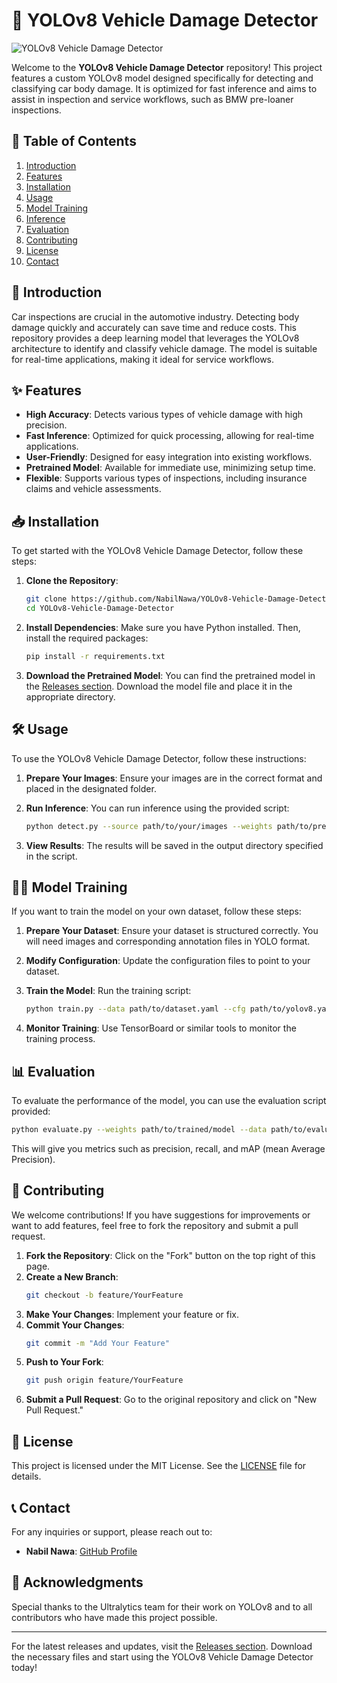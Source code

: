 # 🚗 YOLOv8 Vehicle Damage Detector

![YOLOv8 Vehicle Damage Detector](https://img.shields.io/badge/Release-Available-brightgreen?style=for-the-badge&logo=github&logoColor=white)

Welcome to the **YOLOv8 Vehicle Damage Detector** repository! This project features a custom YOLOv8 model designed specifically for detecting and classifying car body damage. It is optimized for fast inference and aims to assist in inspection and service workflows, such as BMW pre-loaner inspections.

## 🚀 Table of Contents

1. [Introduction](#introduction)
2. [Features](#features)
3. [Installation](#installation)
4. [Usage](#usage)
5. [Model Training](#model-training)
6. [Inference](#inference)
7. [Evaluation](#evaluation)
8. [Contributing](#contributing)
9. [License](#license)
10. [Contact](#contact)

## 📖 Introduction

Car inspections are crucial in the automotive industry. Detecting body damage quickly and accurately can save time and reduce costs. This repository provides a deep learning model that leverages the YOLOv8 architecture to identify and classify vehicle damage. The model is suitable for real-time applications, making it ideal for service workflows.

## ✨ Features

- **High Accuracy**: Detects various types of vehicle damage with high precision.
- **Fast Inference**: Optimized for quick processing, allowing for real-time applications.
- **User-Friendly**: Designed for easy integration into existing workflows.
- **Pretrained Model**: Available for immediate use, minimizing setup time.
- **Flexible**: Supports various types of inspections, including insurance claims and vehicle assessments.

## 📥 Installation

To get started with the YOLOv8 Vehicle Damage Detector, follow these steps:

1. **Clone the Repository**:
   ```bash
   git clone https://github.com/NabilNawa/YOLOv8-Vehicle-Damage-Detector.git
   cd YOLOv8-Vehicle-Damage-Detector
   ```

2. **Install Dependencies**:
   Make sure you have Python installed. Then, install the required packages:
   ```bash
   pip install -r requirements.txt
   ```

3. **Download the Pretrained Model**:
   You can find the pretrained model in the [Releases section](https://github.com/NabilNawa/YOLOv8-Vehicle-Damage-Detector/releases). Download the model file and place it in the appropriate directory.

## 🛠️ Usage

To use the YOLOv8 Vehicle Damage Detector, follow these instructions:

1. **Prepare Your Images**: Ensure your images are in the correct format and placed in the designated folder.

2. **Run Inference**:
   You can run inference using the provided script:
   ```bash
   python detect.py --source path/to/your/images --weights path/to/pretrained/model
   ```

3. **View Results**: The results will be saved in the output directory specified in the script.

## 🏋️‍♂️ Model Training

If you want to train the model on your own dataset, follow these steps:

1. **Prepare Your Dataset**: Ensure your dataset is structured correctly. You will need images and corresponding annotation files in YOLO format.

2. **Modify Configuration**: Update the configuration files to point to your dataset.

3. **Train the Model**:
   Run the training script:
   ```bash
   python train.py --data path/to/dataset.yaml --cfg path/to/yolov8.yaml --weights path/to/initial/weights
   ```

4. **Monitor Training**: Use TensorBoard or similar tools to monitor the training process.

## 📊 Evaluation

To evaluate the performance of the model, you can use the evaluation script provided:

```bash
python evaluate.py --weights path/to/trained/model --data path/to/evaluation/data
```

This will give you metrics such as precision, recall, and mAP (mean Average Precision).

## 🤝 Contributing

We welcome contributions! If you have suggestions for improvements or want to add features, feel free to fork the repository and submit a pull request. 

1. **Fork the Repository**: Click on the "Fork" button on the top right of this page.
2. **Create a New Branch**: 
   ```bash
   git checkout -b feature/YourFeature
   ```
3. **Make Your Changes**: Implement your feature or fix.
4. **Commit Your Changes**: 
   ```bash
   git commit -m "Add Your Feature"
   ```
5. **Push to Your Fork**: 
   ```bash
   git push origin feature/YourFeature
   ```
6. **Submit a Pull Request**: Go to the original repository and click on "New Pull Request."

## 📄 License

This project is licensed under the MIT License. See the [LICENSE](LICENSE) file for details.

## 📞 Contact

For any inquiries or support, please reach out to:

- **Nabil Nawa**: [GitHub Profile](https://github.com/NabilNawa)

## 🌟 Acknowledgments

Special thanks to the Ultralytics team for their work on YOLOv8 and to all contributors who have made this project possible.

---

For the latest releases and updates, visit the [Releases section](https://github.com/NabilNawa/YOLOv8-Vehicle-Damage-Detector/releases). Download the necessary files and start using the YOLOv8 Vehicle Damage Detector today!